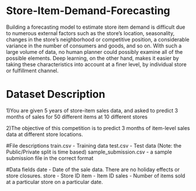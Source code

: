 # Store-Item-Demand-Forecasting
Building a forecasting model to estimate store item demand is difficult due to numerous external factors such as the store’s location, seasonality, changes in the store’s neighborhood or competitive position, a considerable variance in the number of consumers and goods, and so on. With such a large volume of data, no human planner could possibly examine all of the possible elements. Deep learning, on the other hand, makes it easier by taking these characteristics into account at a finer level, by individual store or fulfillment channel.


# Dataset Description
1)You are given 5 years of store-item sales data, and asked to predict 3 months of sales for 50 different items at 10 different stores

2)The objective of this competition is to predict 3 months of item-level sales data at different store locations.


#File descriptions
train.csv - Training data
test.csv - Test data (Note: the Public/Private split is time based)
sample_submission.csv - a sample submission file in the correct format

#Data fields
date - Date of the sale data. There are no holiday effects or store closures.
store - Store ID
item - Item ID
sales - Number of items sold at a particular store on a particular date.
